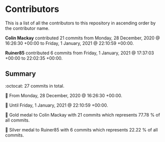 # Contributors

This is a list of all the contributors to this repository in ascending order by the contributor name.

**Colin Mackay** contributed 21 commits from Monday, 28 December, 2020 @ 16:26:30 +00:00 to Friday, 1 January, 2021 @ 22:10:59 +00:00.

**Ruiner85** contributed 6 commits from Friday, 1 January, 2021 @ 17:37:03 +00:00 to 22:02:35 +00:00.

## Summary

:octocat: 27 commits in total.

:date: From Monday, 28 December, 2020 @ 16:26:30 +00:00.

:date: Until Friday, 1 January, 2021 @ 22:10:59 +00:00.

:1st_place_medal: Gold medal to Colin Mackay with 21 commits which represents 77.78 % of all commits.

:2nd_place_medal: Silver medal to Ruiner85 with 6 commits which represents 22.22 % of all commits.

